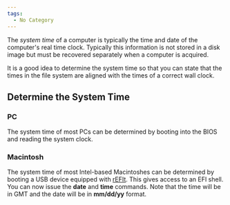 ```yaml
---
tags:
  - No Category
---
```

The *system time* of a computer is typically the time and date of the
computer's real time clock. Typically this information is not stored in
a disk image but must be recovered separately when a computer is
acquired.

It is a good idea to determine the system time so that you can state
that the times in the file system are aligned with the times of a
correct wall clock.

## Determine the System Time

### PC

The system time of most PCs can be determined by booting into the BIOS
and reading the system clock.

### Macintosh

The system time of most Intel-based Macintoshes can be determined by
booting a USB device equipped with [rEFIt](refit.md). This gives
access to an EFI shell. You can now issue the **date** and **time**
commands. Note that the time will be in GMT and the date will be in
**mm/dd/yy** format.